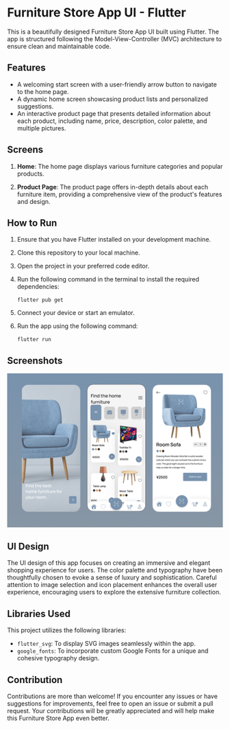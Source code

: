 # Furniture Store App UI - Flutter

This is a beautifully designed Furniture Store App UI built using Flutter. The app is structured following the Model-View-Controller (MVC) architecture to ensure clean and maintainable code.

## Features

- A welcoming start screen with a user-friendly arrow button to navigate to the home page.
- A dynamic home screen showcasing product lists and personalized suggestions.
- An interactive product page that presents detailed information about each product, including name, price, description, color palette, and multiple pictures.

## Screens

1. **Home**: The home page displays various furniture categories and popular products.

2. **Product Page**: The product page offers in-depth details about each furniture item, providing a comprehensive view of the product's features and design.

## How to Run

1. Ensure that you have Flutter installed on your development machine.

2. Clone this repository to your local machine.

3. Open the project in your preferred code editor.

4. Run the following command in the terminal to install the required dependencies:
   ```
   flutter pub get
   ```

5. Connect your device or start an emulator.

6. Run the app using the following command:
   ```
   flutter run
   ```

## Screenshots

![The Furniture Store](UI/cover.png)

## UI Design

The UI design of this app focuses on creating an immersive and elegant shopping experience for users. The color palette and typography have been thoughtfully chosen to evoke a sense of luxury and sophistication. Careful attention to image selection and icon placement enhances the overall user experience, encouraging users to explore the extensive furniture collection.

## Libraries Used

This project utilizes the following libraries:

- `flutter_svg`: To display SVG images seamlessly within the app.
- `google_fonts`: To incorporate custom Google Fonts for a unique and cohesive typography design.

## Contribution

Contributions are more than welcome! If you encounter any issues or have suggestions for improvements, feel free to open an issue or submit a pull request. Your contributions will be greatly appreciated and will help make this Furniture Store App even better.
